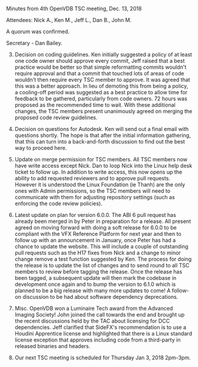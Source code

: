 Minutes from 4th OpenVDB TSC meeting, Dec. 13, 2018

Attendees: Nick A., Ken M., Jeff L., Dan B., John M.

A quorum was confirmed.

Secretary - Dan Bailey.

3) Decision on coding guidelines. Ken initially suggested a policy of at least one code owner should
approve every commit, Jeff raised that a best practice would be better so that simple reformatting
commits wouldn't require approval and that a commit that touched lots of areas of code wouldn't then
require every TSC member to approve. It was agreed that this was a better approach. In lieu of
demoting this from being a policy, a cooling-off period was suggested as a best practice to allow
time for feedback to be gathered, particularly from code owners. 72 hours was proposed as the
recommended time to wait. With these additional changes, the TSC members present unanimously agreed
on merging the proposed code review guidelines.

4) Decision on questions for Autodesk. Ken will send out a final email with questions shortly. The
hope is that after the initial information gathering, that this can turn into a back-and-forth
discussion to find out the best way to proceed here.

5) Update on merge permission for TSC members. All TSC members now have write access except Nick.
Dan to loop Nick into the Linux help desk ticket to follow up. In addition to write access, this now
opens up the ability to add requested reviewers and to approve pull requests. However it is
understood the Linux Foundation (ie Thanh) are the only ones with Admin permissions, so the TSC
members will need to communicate with them for adjusting repository settings (such as enforcing the
code review policies).

6) Latest update on plan for version 6.0.0. The ABI 6 pull request has already been merged in by
Peter in preparation for a release. All present agreed on moving forward with doing a soft release
for 6.0.0 to be compliant with the VFX Reference Platform for next year and then to follow up with
an announcement in January, once Peter has had a chance to update the website. This will include a
couple of outstanding pull requests such as the H17 fixes from Nick and a change to minor change
remove a test function suggested by Ken. The process for doing the release is to update the list of
changes and to send round to all TSC members to review before tagging the release. Once the release
has been tagged, a subsequent update will then mark the codebase in development once again and to
bump the version to 6.1.0 which is planned to be a big release with many more updates to come! A
follow-on discussion to be had about software dependency deprecations.

7) Misc. OpenVDB won a Luminaire Tech award from the Advanced Imaging Society! John joined the call
towards the end and brought up the recent discussions held by the TAC about licensing for DCC
dependencies. Jeff clarified that SideFX's recommendation is to use a Houdini Apprentice license and
highlighted that there is a Linux standard license exception that approves including code from a
third-party in released binaries and headers.

8) Our next TSC meeting is scheduled for Thursday Jan 3, 2018 2pm-3pm.
